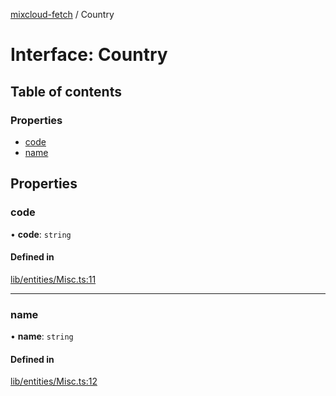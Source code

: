 [mixcloud-fetch](../README.md) / Country

# Interface: Country

## Table of contents

### Properties

- [code](Country.md#code)
- [name](Country.md#name)

## Properties

### code

• **code**: `string`

#### Defined in

[lib/entities/Misc.ts:11](https://github.com/patrickkfkan/mixcloud-fetch/blob/1cf2daf/src/lib/entities/Misc.ts#L11)

___

### name

• **name**: `string`

#### Defined in

[lib/entities/Misc.ts:12](https://github.com/patrickkfkan/mixcloud-fetch/blob/1cf2daf/src/lib/entities/Misc.ts#L12)
